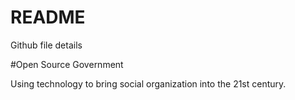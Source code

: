 # README
Github file details


#Open Source Government

Using technology to bring social organization into the 21st century.
